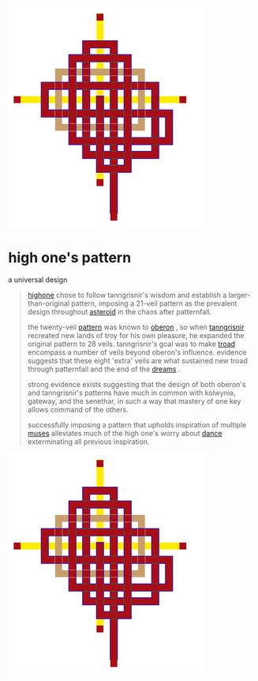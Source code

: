 ![pattern](assets/pattern.gif)

# high one's pattern

a universal design
>
>   [highone](highone.md)  chose to follow tanngrisnir's wisdom and establish a larger-than-original pattern, imposing a 21-veil pattern as the prevalent design throughout  [asteroid](asteroid.md)  in the chaos after patternfall.
>
>  the twenty-veil  [pattern](pattern.md)  was known to  [oberon](oberon.md) , so when  [tanngrisnir](tanngrisnir.md)  recreated new lands of troy for his own pleasure, he expanded the original pattern to 28 veils. tanngrisnir's goal was to make  [troad](troad.md)  encompass a number of veils beyond oberon's influence. evidence suggests that these eight 'extra' veils are what sustained new troad through patternfall and the end of the  [dreams](dreams.md) . 
>
>  strong evidence exists suggesting that the design of both oberon's and tanngrisnir's patterns have much in common with kolwynia, gateway, and the senethar, in such a way that mastery of one key allows command of the others.
>
>  successfully imposing a pattern that upholds inspiration of multiple  [muses](muses.md)  alleviates much of the high one's worry about  [dance](dance.md)  exterminating all previous inspiration.

 ![pattern](assets/pattern.gif) 

 
